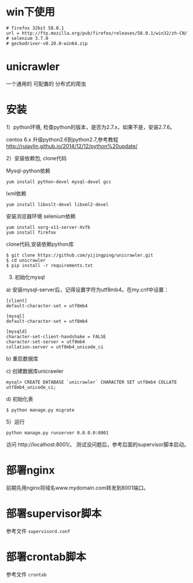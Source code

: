 # win下使用
```
# firefox 32bit 58.0.1
url = http://ftp.mozilla.org/pub/firefox/releases/58.0.1/win32/zh-CN/
# selenium 3.7.0
# geckodriver-v0.20.0-win64.zip
```
# unicrawler
一个通用的 可配置的 分布式的爬虫

# 安装

1）python环境, 检查python的版本，是否为2.7.x，如果不是，安装2.7.6。

centos 6.x 升级python2.6到python2.7,参考教程 http://ruiaylin.github.io/2014/12/12/python%20update/

2）安装依赖包, clone代码

Mysql-python依赖
```
yum install python-devel mysql-devel gcc
```

lxml依赖
```
yum install libxslt-devel libxml2-devel
```

安装浏览器环境 selenium依赖
```
yum install xorg-x11-server-Xvfb
yum install firefox
```

clone代码,安装依赖python库
```
$ git clone https://github.com/yijingping/unicrawler.git
$ cd unicrawler
$ pip install -r requirements.txt
```

3) 初始化mysql

a) 安装mysql-server后，记得设置字符为utf8mb4。在my.cnf中设置：

```
[client]
default-character-set = utf8mb4

[mysql]
default-character-set = utf8mb4

[mysqld]
character-set-client-handshake = FALSE
character-set-server = utf8mb4
collation-server = utf8mb4_unicode_ci
```

b) 重启数据库

c) 创建数据库unicrawler

```
mysql> CREATE DATABASE `unicrawler` CHARACTER SET utf8mb4 COLLATE utf8mb4_unicode_ci;
```

d) 初始化表
```
$ python manage.py migrate
```

5）运行

```
python manage.py runserver 0.0.0.0:8001
```
访问 http://localhost:8001/。 测试没问题后，参考后面的supervisor脚本启动。

# 部署nginx
前期先用nginx将域名www.mydomain.com转发到8001端口。

# 部署supervisor脚本
参考文件 `supervisord.conf`

# 部署crontab脚本
参考文件 `crontab`
